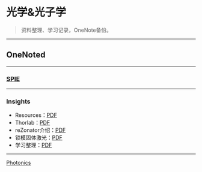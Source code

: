 # 光学&光子学
> 资料整理、学习记录，OneNote备份。
---

## OneNoted

---
### [SPIE](./laser?id=相关资源)

---
### Insights

- Resources：<a href="./sources/light/Technical Resources.pdf" target="_blank">PDF</a><br> 
- Thorlab：<a href="./sources/light/Thorlab.pdf" target="_blank">PDF</a><br> 
- reZonator介绍：<a href="./sources/light/reZonator.pdf" target="_blank">PDF</a><br> 
- 锁模固体激光：<a href="./sources/light/modelocking.pdf.pdf" target="_blank">PDF</a><br> 
- 学习整理：<a href="./sources/light/learn.pdf.pdf" target="_blank">PDF</a><br> 

---

[Photonics](https://www.rp-photonics.com/categories.html)<br>
